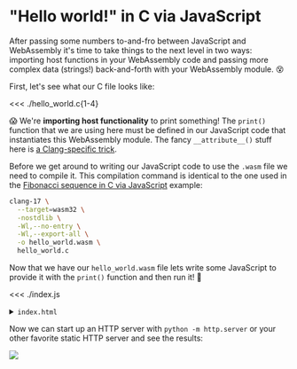 # "Hello world!" in C via JavaScript

<OpenInGitHubCodespacesButton slug="hello-world-c-js" />

After passing some numbers to-and-fro between JavaScript and WebAssembly it's time to take things to the next level in two ways: importing host functions in your WebAssembly code and passing more complex data (strings!) back-and-forth with your WebAssembly module. 😵

First, let's see what our C file looks like:

<<< ./hello_world.c{1-4}

😱 We're **importing host functionality** to print something! The `print()` function that we are using here must be defined in our JavaScript code that instantiates this WebAssembly module. The fancy `__attribute__()` stuff here is [a Clang-specific trick](https://lld.llvm.org/WebAssembly.html#imports).

Before we get around to writing our JavaScript code to use the `.wasm` file we need to compile it. This compilation command is identical to the one used in the [Fibonacci sequence in C via JavaScript](/fib-c-js/) example:

```sh
clang-17 \
  --target=wasm32 \
  -nostdlib \
  -Wl,--no-entry \
  -Wl,--export-all \
  -o hello_world.wasm \
  hello_world.c
```

Now that we have our `hello_world.wasm` file lets write some JavaScript to provide it with the `print()` function and then run it! 🚀

<<< ./index.js

<details><summary><code>index.html</code></summary>

<<< ./index.html

</details>

Now we can start up an HTTP server with `python -m http.server` or your other favorite static HTTP server and see the results:

![](https://i.imgur.com/NGdhMdz.png)
